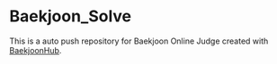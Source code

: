 # Baekjoon_Solve
This is a auto push repository for Baekjoon Online Judge created with [BaekjoonHub](https://github.com/BaekjoonHub/BaekjoonHub).
